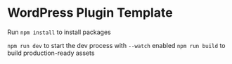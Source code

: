 # WordPress Plugin Template

Run `npm install` to install packages

`npm run dev` to start the dev process with `--watch` enabled
`npm run build` to build production-ready assets
